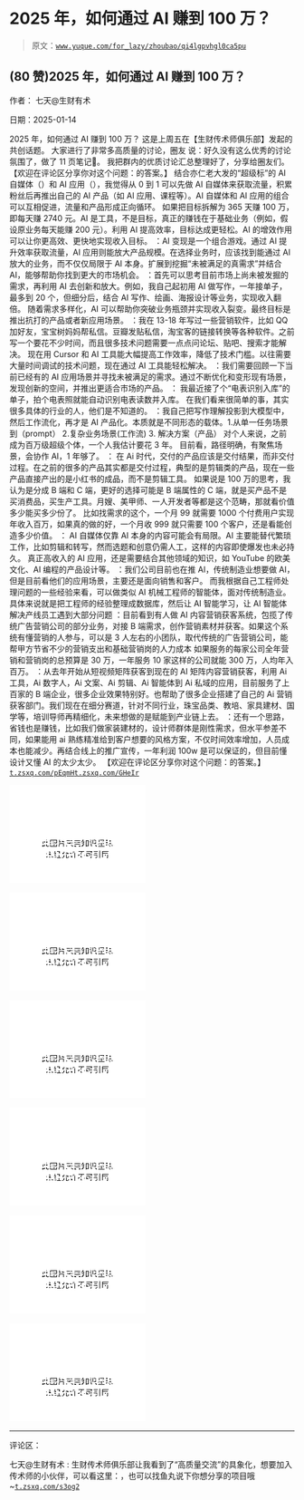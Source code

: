 # 2025 年，如何通过 AI 赚到 100 万？

> 原文：[`www.yuque.com/for_lazy/zhoubao/qi4lgpvhgl0ca5pu`](https://www.yuque.com/for_lazy/zhoubao/qi4lgpvhgl0ca5pu)

## (80 赞)2025 年，如何通过 AI 赚到 100 万？

作者： 七天@生财有术

日期：2025-01-14

2025 年，如何通过 AI 赚到 100 万？ 这是上周五在【生财传术师俱乐部】发起的共创话题。 大家进行了非常多高质量的讨论，圈友
说：好久没有这么优秀的讨论氛围了，做了 11 页笔记📝。 我把群内的优质讨论汇总整理好了，分享给圈友们。 【欢迎在评论区分享你对这个问题：的答案。】
结合亦仁老大发的“超级标”的 AI 自媒体（）和 AI 应用（），我觉得从 0 到 1 可以先做 AI 自媒体来获取流量，积累粉丝后再推出自己的 AI 产品（如 AI 应用、课程等）。AI 自媒体和 AI 应用的组合可以互相促进，流量和产品形成正向循环。
如果把目标拆解为 365 天赚 100 万，即每天赚 2740 元。AI 是工具，不是目标，真正的赚钱在于基础业务（例如，假设原业务每天能赚 200 元）。利用 AI 提高效率，目标达成更轻松。AI 的增效作用可以让你更高效、更快地实现收入目标。
：AI 变现是一个组合游戏。通过 AI 提升效率获取流量，AI 应用则能放大产品规模。在选择业务时，应该找到能通过 AI 放大的业务，而不仅仅局限于 AI 本身。扩展到挖掘“未被满足的真需求”并结合 AI，能够帮助你找到更大的市场机会。
：首先可以思考目前市场上尚未被发掘的需求，再利用 AI 去创新和放大。例如，我自己起初用 AI 做写作，一年接单子，最多到 20 个，但细分后，结合 AI 写作、绘画、海报设计等业务，实现收入翻倍。
随着需求多样化，AI 可以帮助你突破业务瓶颈并实现收入裂变。最终目标是推出抗打的产品或者新应用场景。
：我在 13-18 年写过一些营销软件，比如 QQ 加好友，宝宝树妈妈帮私信。豆瓣发贴私信，淘宝客的链接转换等各种软件。之前写一个要花不少时间，而且很多技术问题需要一点点问论坛、贴吧、搜索才能解决。
现在用 Cursor 和 AI 工具能大幅提高工作效率，降低了技术门槛。以往需要大量时间调试的技术问题，现在通过 AI 工具能轻松解决。
：我们需要回顾一下当前已经有的 AI 应用场景并寻找未被满足的需求。通过不断优化和变形现有场景，发现创新的空间，并推出更适合市场的产品。 ：
我最近接了个“电表识别入库”的单子，拍个电表照就能自动识别电表读数并入库。 在我们看来很简单的事，其实很多具体的行业的人，他们是不知道的。
：我自己把写作理解投影到大模型中，然后工作流化，再才是 AI 产品化。本质就是不同形态的载体。1.从单一任务场景到（prompt）
2.复杂业务场景(工作流) 3\. 解决方案（产品） 对个人来说，之前成为百万级超级个体，一个人我估计要花 3 年。 目前看，路径明确，有聚焦场景，会协作
AI，1 年够了。 ： 在 Ai
时代，交付的产品应该是交付结果，而非交付过程。在之前的很多的产品其实都是交付过程，典型的是剪辑类的产品，现在一些产品直接产出的是小红书的成品，而不是剪辑工具。
如果说是 100 万的思考，我认为是分成 B 端和 C 端，更好的选择可能是 B 端属性的 C 端，就是买产品不是买消费品，买生产工具。月嫂、美甲师、一人开发者等都是这个范畴，那就看价值多少能买多少份了。
比如找需求的这个，一个月 99 就需要 1000 个付费用户实现年收入百万，如果真的做的好，一个月收 999 就只需要 100 个客户，还是看能创造多少价值。 ：
AI 自媒体仅靠 AI 本身的内容可能会有局限。AI 主要能替代繁琐工作，比如剪辑和转写，然而选题和创意仍需人工，这样的内容即使爆发也未必持久。
真正高收入的 AI 应用，还是需要结合其他领域的知识，如 YouTube 的欧美文化、AI 编程的产品设计等。
：我们公司目前也在推 AI，传统制造业想要做 AI，但是目前看他们的应用场景，主要还是面向销售和客户。
而我根据自己工程师处理问题的一些经验来看，可以做类似 AI 机械工程师的智能体，面对传统制造业。
具体来说就是把工程师的经验整理成数据库，然后让 AI 智能学习，让 AI 智能体解决产线员工遇到大部分问题
：目前看到有人做 AI 内容营销获客系统，包揽了传统广告营销公司的部分业务，对接 B 端需求，创作营销素材并获客。如果这个系统有懂营销的人参与，可以是 3 人左右的小团队，取代传统的广告营销公司，能帮甲方节省不少的营销支出和基础营销岗的人力成本
如果服务的每家公司全年营销和营销岗的总预算是 30 万，一年服务 10 家这样的公司就能 300 万，人均年入百万。
：从去年开始从短视频矩阵获客到现在的 AI 矩阵内容营销获客，利用 Ai 工具，Ai 数字人，Ai 文案、Ai 剪辑、Ai 智能体到 Ai 私域的应用，目前服务了上百家的 B 端企业，很多企业效果特别好。也帮助了很多企业搭建了自己的 Ai 营销获客部门。我们现在在细分赛道，针对不同行业，珠宝品类、教培、家具建材、国学等，培训导师再精细化，未来想做的是赋能到产业链上去。
：还有一个思路，省钱也是赚钱，比如我们做家装建材的，设计师群体是刚性需求，但水平参差不同，如果能用 ai 熟练精准给到客户想要的风格方案，不仅时间效率增加，人员成本也能减少。再结合线上的推广宣传，一年利润 100w
是可以保证的，但目前懂设计又懂 AI 的太少太少。
【欢迎在评论区分享你对这个问题：的答案。】[`t.zsxq.com/pEqmH`](https://t.zsxq.com/pEqmH)[`t.zsxq.com/GHeIr`](https://t.zsxq.com/GHeIr)

![](img/316289b2d30e5bc3dedd93eb50498129.png "None")

![](img/30134b0f1ef3d08db7a54ce831b66a1f.png "None")

![](img/cb0c14eef831bc336b475e91d1d9d4aa.png "None")

![](img/21da7ee99675348802097da8ed8001b1.png "None")

![](img/afecdc0a5654b9600407c7a0c20ce2e5.png "None")

![](img/57a0479c0d68e92614657410bd226f62.png "None")

* * *

评论区：

七天@生财有术 : 生财传术师俱乐部让我看到了“高质量交流”的具象化，想要加入传术师的小伙伴，可以看这里：，也可以找鱼丸说下你想分享的项目哦~[`t.zsxq.com/s3og2`](https://t.zsxq.com/s3og2)